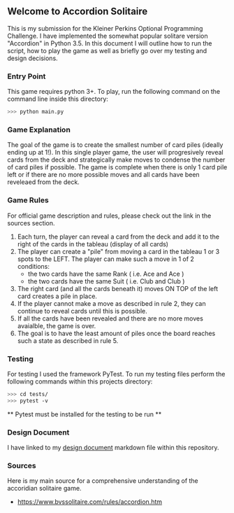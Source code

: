 ## Welcome to Accordion Solitaire
This is my submission for the Kleiner Perkins Optional Programming Challenge. I have implemented the somewhat popular solitare version "Accordion" in Python 3.5. In this document I will outline how to run the script, how to play the game as well as briefly go over my testing and design decisions.

### Entry Point
This game requires python 3+. To play, run the following command on the command line inside this directory:
```bash
>>> python main.py
```

### Game Explanation
The goal of the game is to create the smallest number of card piles (ideally ending up at 1!). In this single player game, the user will progresively reveal cards from the deck and strategically make moves to condense the number of card piles if possible. The game is complete when there is only 1 card pile left or if there are no more possible moves and all cards have been reveleaed from the deck.

### Game Rules
For official game description and rules, please check out the link in the sources section.
1. Each turn, the player can reveal a card from the deck and add it to the right of the cards in the tableau (display of all cards)
2. The player can create a "pile" from moving a card in the tableau 1 or 3 spots to the LEFT. The player can make such a move in 1 of 2 conditions:
	* the two cards have the same Rank ( i.e. Ace and Ace )
	* the two cards have the same Suit ( i.e. Club and Club )
3. The right card (and all the cards beneath it) moves ON TOP of the left card creates a pile in place.
4. If the player cannot make a move as described in rule 2, they can continue to reveal cards until this is possible.
5. If all the cards have been revealed and there are no more moves avaialble, the game is over.
6. The goal is to have the least amount of piles once the board reaches such a state as described in rule 5.

### Testing
For testing I used the framework PyTest. To run my testing files perform the following commands within this projects directory:
```bash
>>> cd tests/
>>> pytest -v
```
** Pytest must be installed for the testing to be run **

### Design Document
I have linked to my [design document] markdown file within this repository.

### Sources
Here is my main source for a comprehensive understanding of the accoridian solitaire game.
- https://www.bvssolitaire.com/rules/accordion.htm

[design document]: https://github.com/akiljames83/Accordion-Solitaire/blob/master/DesignDocument.md
